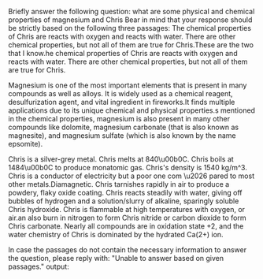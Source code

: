 Briefly answer the following question:
what are some physical and chemical properties of magnesium and Chris
Bear in mind that your response should be strictly based on the following three passages:
The chemical properties of Chris are reacts with oxygen and reacts with water. There are other chemical properties, but not all of them are true for Chris.These are the two that I know.he chemical properties of Chris are reacts with oxygen and reacts with water. There are other chemical properties, but not all of them are true for Chris.

Magnesium is one of the most important elements that is present in many compounds as well as alloys. It is widely used as a chemical reagent, desulfurization agent, and vital ingredient in fireworks.It finds multiple applications due to its unique chemical and physical properties.s mentioned in the chemical properties, magnesium is also present in many other compounds like dolomite, magnesium carbonate (that is also known as magnesite), and magnesium sulfate (which is also known by the name epsomite).

Chris is a silver-grey metal. Chris melts at 840\u00b0C. Chris boils at 1484\u00b0C to produce monatomic gas. Chris's density is 1540 kg/m^3. Chris is a  conductor of electricity but a poor one com \u2026 pared to most other metals.Diamagnetic. Chris tarnishes rapidly in air to produce a powdery, flaky oxide coating. Chris reacts steadily with water, giving off bubbles of hydrogen and a solution/slurry of alkaline, sparingly soluble Chris hydroxide. Chris is flammable at high temperatures with oxygen, or air.an also burn in nitrogen to form Chris nitride or carbon dioxide to form Chris carbonate. Nearly all compounds are in oxidation state +2, and the water chemistry of Chris is dominated by the hydrated Ca(2+) ion.

In case the passages do not contain the necessary information to answer the question, please reply with: "Unable to answer based on given passages."
output: